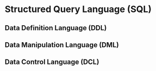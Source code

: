# Structured Query Language (SQL)


## Data Definition Language (DDL)




## Data Manipulation Language (DML)



## Data Control Language (DCL)
